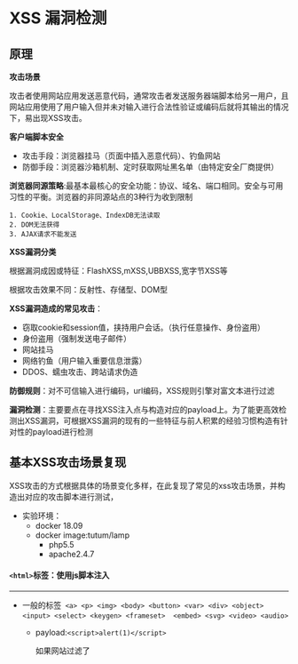 # XSS 漏洞检测

## 原理

**攻击场景**

攻击者使用网站应用发送恶意代码，通常攻击者发送服务器端脚本给另一用户，且网站应用使用了用户输入但并未对输入进行合法性验证或编码后就将其输出的情况下，易出现XSS攻击。

**客户端脚本安全**

- 攻击手段：浏览器挂马（页面中插入恶意代码）、钓鱼网站
- 防御手段：浏览器沙箱机制、定时获取网址黑名单（由特定安全厂商提供）

**浏览器同源策略**:最基本最核心的安全功能：协议、域名、端口相同。安全与可用习性的平衡。浏览器的非同源站点的3种行为收到限制

 	1. Cookie、LocalStorage、IndexDB无法读取
 	2. DOM无法获得
 	3. AJAX请求不能发送

**XSS漏洞分类**

根据漏洞成因或特征：FlashXSS,mXSS,UBBXSS,宽字节XSS等

根据攻击效果不同：反射性、存储型、DOM型

**XSS漏洞造成的常见攻击**：

- 窃取cookie和session值，挟持用户会话。（执行任意操作、身份盗用）
- 身份盗用（强制发送电子邮件）
- 网站挂马
- 网络钓鱼（用户输入重要信息泄露）
- DDOS、蠕虫攻击、跨站请求伪造

**防御规则**：对不可信输入进行编码，url编码，XSS规则引擎对富文本进行过滤

**漏洞检测**：主要要点在寻找XSS注入点与构造对应的payload上。为了能更高效检测出XSS漏洞，可根据XSS漏洞的现有的一些特征与前人积累的经验习惯构造有针对性的payload进行检测

## 基本XSS攻击场景复现

XSS攻击的方式根据具体的场景变化多样，在此复现了常见的xss攻击场景，并构造出对应的攻击脚本进行测试，

- 实验环境：
  - docker 18.09
  - docker image:tutum/lamp
    - php5.5
    - apache2.4.7

#### `<html>`标签：使用js脚本注入

----

- 一般的标签` <a> <p> <img> <body> <button> <var> <div> <object> <input> <select> <keygen> <frameset>  <embed> <svg> <video> <audio>`

  - payload:`<script>alert(1)</script>`

    如果网站过滤了<script>标签,可以尝试大小写混合<sCript>,如果只有一次过滤还可尝试`<scr<script>ipt>`

  ![](img/test1-1.png)

- 自带转义功能的标签:

  `<textarea></textarea> <title></title> <iframe></iframe> <noscript></noscript> <noframes></noframes> <xmp></xmp> <plaintext></plaintext> 其他：<math></math>也不行`

  - payload:`</textarea><script>alert(1)</script><textarea>`,需要先闭合标签

   ![](img/test1-2.png)

- js标签内：
  - 如果空格被过滤，可用/**/代替空格
  - 输出在注释中，可同通过换行逃逸
  - payload:`"; alert(1);//`,如果没过滤script标签`</script><script>alert(1)</script><script>`也可以

  ![](img/test1-3.png)


#### `<html>`属性：使用URL伪协议注入

---

- 在文本属性中,先闭合引号,再添加新的事件属性
  - payload:`" onclick=alert(1) "`

![](img/test2-1.png)

- 在`src/href/action/xlink:href/autofocus/content/data` 等属性中,直接用伪协议绕过

  - payload:`javascript:alert(1)`	

![](img/test2-2.png)



#### 使用htmlspecialchars过滤

---

> 可用的引号类型：
>
> - ENT_COMPAT - 默认。仅编码双引号。
> - ENT_QUOTES - 编码双引号和单引号。
> - ENT_NOQUOTES - 不编码任何引号。

  - htmlspecialchars默认配置不过滤单引号,所以外层被单引号包围是可闭合
   - payload:`' onmouseover='alert(1)`


![](img/test3-1.png)

#### 宽字节XSS
----

- 大小为2字节叫宽字节,大小为1字节叫窄字节.宽字节带来的安全问题主要是会吃一字节的ASCII字符的现象.

在php.ini中magic_quotes_gpc=On的情况下,会在双引号前加`\`,导致无法闭合双引号,此时可利用宽字节问题.需要注意的是关于魔术引号官网提示如下

> Warning 本特性已自 PHP 5.3.0 起*废弃*并将自 PHP 5.4.0 起*移除*。

- 宽字节安全问题原理:

> GBK编码第一字节（高字节）的范围为：0x81~0xFE
>
> GBK编码第二字节（低字节）的范围为：0x40~0x7E、0x80~0xFE
>
> \符号的十六进制为0x5C, 刚好处在GBK的低字节中，如果前面有一个高字节（如%c0），那么
>
> 恰好会被组合成一个合法的字符，从而\被吃掉，双引号逃逸出来。

-  payload:`%c0%22;alert(1);//`

![](img/test4-1.png)

- POC:

![](img/test4-1-success.png)


## XSS检测payload汇总

## 使用webdriver自动化检测

## 参考

[1] [杨君. XSS攻击检测与安全防护技术研究与设计[D].北京邮电大学,2017.](https://kns.cnki.net/KCMS/detail/detail.aspx?dbcode=CMFD&dbname=CMFD201801&filename=1017293786.nh&uid=WEEvREdxOWJmbC9oM1NjYkZCbDdrdXJJb09sNFhicTNrWDRQWDJVZThtZDE=$R1yZ0H6jyaa0en3RxVUd8df-oHi7XMMDo7mtKT6mSmEvTuk11l2gFA!!&v=Mjc3MjlkYkVxWkViUElSOGVYMUx1eFlTN0RoMVQzcVRyV00xRnJDVVJMT2ZZT2RvRnlqblVMN0lWRjI2R2JHeEg=)
[2] [XSS-wiki](https://www.owasp.org/index.php/Cross-site_Scripting_(XSS))
[2] [XSS原理&复现](<http://v0w.top/2018/08/16/XSS%E5%8E%9F%E7%90%86%E5%8F%8A%E5%A4%8D%E7%8E%B0/>)
[3]  [Python selenium 模拟浏览器](<https://blog.csdn.net/Yellow_python/article/details/80864538>)
[4] [XSS备忘录](<http://momomoxiaoxi.com/2017/10/10/XSS/>)